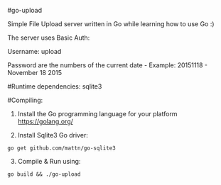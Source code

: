 #go-upload

Simple File Upload server written in Go while learning how to use Go :) 

The server uses Basic Auth:

Username: upload

Password are the numbers of the current date - Example: 20151118 - November 18 2015

#Runtime dependencies:
sqlite3

#Compiling:
1. Install the Go programming language for your platform https://golang.org/

2. Install Sqlite3 Go driver:
```
go get github.com/mattn/go-sqlite3
```
3. Compile & Run using:
```
go build && ./go-upload
```
